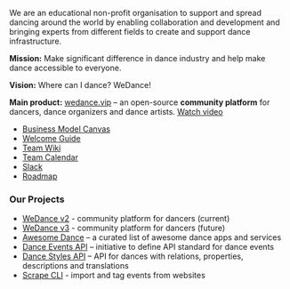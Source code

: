 We are an educational non-profit organisation to support and spread dancing around the world by enabling collaboration and development and bringing experts from different fields to create and support dance infrastructure.

**Mission:** Make significant difference in dance industry and help make dance accessible to everyone.

**Vision:** Where can I dance? WeDance!

**Main product:** [wedance.vip](https://wedance.vip/) – an open-source **community platform** for dancers, dance organizers and dance artists. [Watch video](https://www.loom.com/share/6de527dc47f74a22a9666c024253250a)

* [Business Model Canvas](https://github.com/we-dance/.github/blob/main/BusinessModelCanvas.md)
* [Welcome Guide](https://github.com/we-dance/platform-v3/issues/49) 
* [Team Wiki](https://wedance.vip/wiki) 
* [Team Calendar](https://calendar.google.com/calendar/u/0/embed?src=72i6nvaml23edq36ii3h071u68@group.calendar.google.com) 
* [Slack](https://wedance.vip/slack)
* [Roadmap](https://github.com/we-dance/platform-v3/issues/31)

### Our Projects
- [WeDance v2](https://github.com/we-dance/platform) - community platform for dancers (current)
- [WeDance v3](https://github.com/we-dance/platform-v3) - community platform for dancers (future)
- [Awesome Dance](https://github.com/we-dance/awesome-dance) – a curated list of awesome dance apps and services
- [Dance Events API](https://github.com/we-dance/foundation/issues/3) – initiative to define API standard for dance events
- [Dance Styles API](https://github.com/we-dance/dance-styles) – API for dances with relations, properties, descriptions and translations
- [Scrape CLI](https://github.com/we-dance/scrape-cli) - import and tag events from websites
